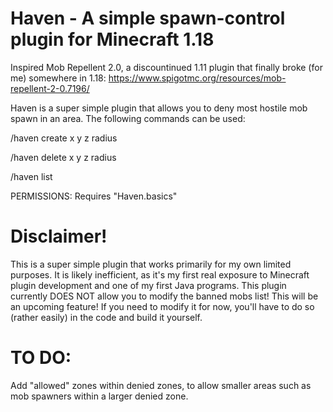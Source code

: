 # Haven - A simple spawn-control plugin for Minecraft 1.18

Inspired Mob Repellent 2.0, a discountinued 1.11 plugin that finally broke (for me) somewhere in 1.18:
https://www.spigotmc.org/resources/mob-repellent-2-0.7196/

Haven is a super simple plugin that allows you to deny most hostile mob spawn in an area. The following commands can be used:

/haven create x y z radius

/haven delete x y z radius

/haven list

PERMISSIONS: Requires "Haven.basics"


# Disclaimer!
This is a super simple plugin that works primarily for my own limited purposes. It is likely inefficient, as it's my first real exposure to Minecraft plugin development and one of my first Java programs. This plugin currently DOES NOT allow you to modify the banned mobs list! This will be an upcoming feature! If you need to modify it for now, you'll have to do so (rather easily) in the code and build it yourself.

# TO DO:
Add "allowed" zones within denied zones, to allow smaller areas such as mob spawners within a larger denied zone.
